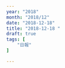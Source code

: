 ```yaml
---
year: "2018"
month: "2018/12"
date: "2018-12-18"
title: "2018-12-18 "
draft: true
tags: [
    "日報"
]

---
```


